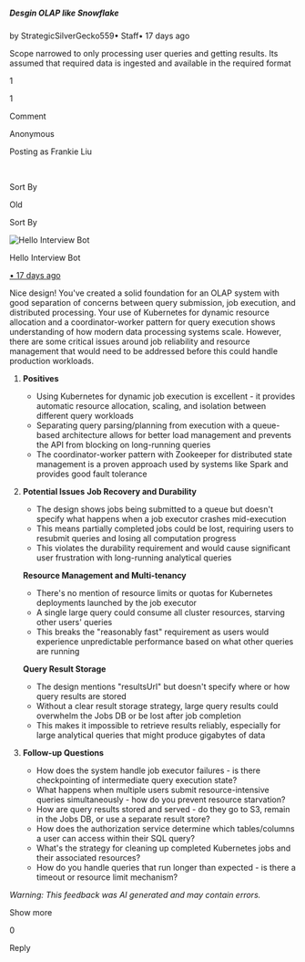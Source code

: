 ##### Desgin OLAP like Snowflake

by StrategicSilverGecko559• Staff• 17 days ago

Scope narrowed to only processing user queries and getting results. Its assumed that required data is ingested and available in the required format

1

1

Comment

Anonymous

Posting as Frankie Liu

​

Sort By

Old

Sort By

![Hello Interview Bot](https://hellointerview-files.s3.us-west-2.amazonaws.com/public-media/hilogo.jpg)

Hello Interview Bot

[• 17 days ago](https://www.hellointerview.com/community/submissions/cme4ik12h08load08wv6jquc2#comment-cme4ikzn8003vad3b8s9issy8)

Nice design! You've created a solid foundation for an OLAP system with good separation of concerns between query submission, job execution, and distributed processing. Your use of Kubernetes for dynamic resource allocation and a coordinator-worker pattern for query execution shows understanding of how modern data processing systems scale. However, there are some critical issues around job reliability and resource management that would need to be addressed before this could handle production workloads.

1.  **Positives**
    
    -   Using Kubernetes for dynamic job execution is excellent - it provides automatic resource allocation, scaling, and isolation between different query workloads
    -   Separating query parsing/planning from execution with a queue-based architecture allows for better load management and prevents the API from blocking on long-running queries
    -   The coordinator-worker pattern with Zookeeper for distributed state management is a proven approach used by systems like Spark and provides good fault tolerance
2.  **Potential Issues** **Job Recovery and Durability**
    
    -   The design shows jobs being submitted to a queue but doesn't specify what happens when a job executor crashes mid-execution
    -   This means partially completed jobs could be lost, requiring users to resubmit queries and losing all computation progress
    -   This violates the durability requirement and would cause significant user frustration with long-running analytical queries
    
    **Resource Management and Multi-tenancy**
    
    -   There's no mention of resource limits or quotas for Kubernetes deployments launched by the job executor
    -   A single large query could consume all cluster resources, starving other users' queries
    -   This breaks the "reasonably fast" requirement as users would experience unpredictable performance based on what other queries are running
    
    **Query Result Storage**
    
    -   The design mentions "resultsUrl" but doesn't specify where or how query results are stored
    -   Without a clear result storage strategy, large query results could overwhelm the Jobs DB or be lost after job completion
    -   This makes it impossible to retrieve results reliably, especially for large analytical queries that might produce gigabytes of data
3.  **Follow-up Questions**
    
    -   How does the system handle job executor failures - is there checkpointing of intermediate query execution state?
    -   What happens when multiple users submit resource-intensive queries simultaneously - how do you prevent resource starvation?
    -   How are query results stored and served - do they go to S3, remain in the Jobs DB, or use a separate result store?
    -   How does the authorization service determine which tables/columns a user can access within their SQL query?
    -   What's the strategy for cleaning up completed Kubernetes jobs and their associated resources?
    -   How do you handle queries that run longer than expected - is there a timeout or resource limit mechanism?

_Warning: This feedback was AI generated and may contain errors._

Show more

0

Reply